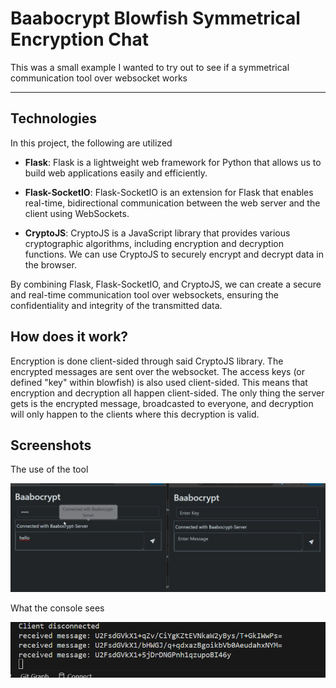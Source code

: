 # Baabocrypt Blowfish Symmetrical Encryption Chat

This was a small example I wanted to try out to see if a symmetrical communication tool over websocket works

----

## Technologies

In this project, the following are utilized

- **Flask**: Flask is a lightweight web framework for Python that allows us to build web applications easily and efficiently.

- **Flask-SocketIO**: Flask-SocketIO is an extension for Flask that enables real-time, bidirectional communication between the web server and the client using WebSockets.

- **CryptoJS**: CryptoJS is a JavaScript library that provides various cryptographic algorithms, including encryption and decryption functions. We can use CryptoJS to securely encrypt and decrypt data in the browser.

By combining Flask, Flask-SocketIO, and CryptoJS, we can create a secure and real-time communication tool over websockets, ensuring the confidentiality and integrity of the transmitted data.

## How does it work?

Encryption is done client-sided through said CryptoJS library. The encrypted messages are sent over the websocket.
The access keys (or defined "key" within blowfish) is also used client-sided. This means that encryption and decryption all happen client-sided.
The only thing the server gets is the encrypted message, broadcasted to everyone, and decryption will only happen to the clients where this decryption is valid.


## Screenshots

The use of the tool

![Example Screenshot](/repo-content/application-example.gif)

What the console sees

![Example Screenshot](/repo-content/screenshot-console.png)